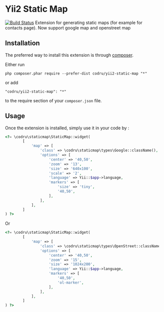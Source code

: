 Yii2 Static Map
===============
[![Build Status](https://travis-ci.org/codru/yii2-static-map.svg?branch=master)](https://travis-ci.org/codru/yii2-static-map)
Extension for generating static maps (for example for contacts page). Now support google map and openstreet map

Installation
------------

The preferred way to install this extension is through [composer](http://getcomposer.org/download/).

Either run

```
php composer.phar require --prefer-dist codru/yii2-static-map "*"
```

or add

```
"codru/yii2-static-map": "*"
```

to the require section of your `composer.json` file.


Usage
-----

Once the extension is installed, simply use it in your code by  :

```php
<?= \codru\staticmap\StaticMap::widget(
        [
            'map' => [
                'class' => \codru\staticmap\types\Google::className(),
                'options' => [
                    'center' => '40,50',
                    'zoom' => '13',
                    'size' => '640x100',
                    'scale' => '2',
                    'language' => Yii::$app->language,
                    'markers' => [
                        'size' => 'tiny',
                        '40,50',
                    ],
                ],
            ],
        ]
) ?>
```
Or
```php
<?= \codru\staticmap\StaticMap::widget(
        [
            'map' => [
                'class' => \codru\staticmap\types\OpenStreet::className(),
                'options' => [
                    'center' => '40,50',
                    'zoom' => '15',
                    'size' => '1024x200',
                    'language' => Yii::$app->language,
                    'markers' => [
                        '40,50',
                        'ol-marker',
                    ],
                ],
            ],
        ]
) ?>
```
